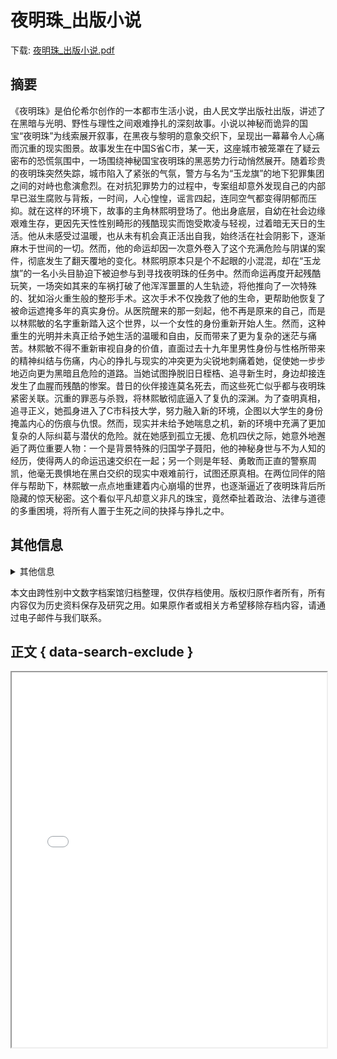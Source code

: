 # 夜明珠_出版小说

<!-- tcd_download_link -->
下载: <a href="../夜明珠_出版小说.pdf" download>夜明珠_出版小说.pdf</a>
<!-- tcd_download_link_end -->

## 摘要

<!-- tcd_abstract -->
《夜明珠》是伯伦希尔创作的一本都市生活小说，由人民文学出版社出版，讲述了在黑暗与光明、野性与理性之间艰难挣扎的深刻故事。小说以神秘而诡异的国宝“夜明珠”为线索展开叙事，在黑夜与黎明的意象交织下，呈现出一幕幕令人心痛而沉重的现实图景。故事发生在中国S省C市，某一天，这座城市被笼罩在了疑云密布的恐慌氛围中，一场围绕神秘国宝夜明珠的黑恶势力行动悄然展开。随着珍贵的夜明珠突然失踪，城市陷入了紧张的气氛，警方与名为“玉龙旗”的地下犯罪集团之间的对峙也愈演愈烈。在对抗犯罪势力的过程中，专案组却意外发现自己的内部早已滋生腐败与背叛，一时间，人心惶惶，谣言四起，连同空气都变得阴郁而压抑。就在这样的环境下，故事的主角林熙明登场了。他出身底层，自幼在社会边缘艰难生存，更因先天性性别畸形的残酷现实而饱受欺凌与轻视，过着暗无天日的生活。他从未感受过温暖，也从未有机会真正活出自我，始终活在社会阴影下，逐渐麻木于世间的一切。然而，他的命运却因一次意外卷入了这个充满危险与阴谋的案件，彻底发生了翻天覆地的变化。林熙明原本只是个不起眼的小混混，却在“玉龙旗”的一名小头目胁迫下被迫参与到寻找夜明珠的任务中。然而命运再度开起残酷玩笑，一场突如其来的车祸打破了他浑浑噩噩的人生轨迹，将他推向了一次特殊的、犹如浴火重生般的整形手术。这次手术不仅挽救了他的生命，更帮助他恢复了被命运遮掩多年的真实身份。从医院醒来的那一刻起，他不再是原来的自己，而是以林熙敏的名字重新踏入这个世界，以一个女性的身份重新开始人生。然而，这种重生的光明并未真正给予她生活的温暖和自由，反而带来了更为复杂的迷茫与痛苦。林熙敏不得不重新审视自身的价值，直面过去十九年里男性身份与性格所带来的精神纠结与伤痛，内心的挣扎与现实的冲突更为尖锐地刺痛着她，促使她一步步地迈向更为黑暗且危险的道路。当她试图挣脱旧日桎梏、追寻新生时，身边却接连发生了血腥而残酷的惨案。昔日的伙伴接连莫名死去，而这些死亡似乎都与夜明珠紧密关联。沉重的罪恶与杀戮，将林熙敏彻底逼入了复仇的深渊。为了查明真相，追寻正义，她孤身进入了C市科技大学，努力融入新的环境，企图以大学生的身份掩盖内心的伤痕与仇恨。然而，现实并未给予她喘息之机，新的环境中充满了更加复杂的人际纠葛与潜伏的危险。就在她感到孤立无援、危机四伏之际，她意外地邂逅了两位重要人物：一个是背景特殊的归国学子聂阳，他的神秘身世与不为人知的经历，使得两人的命运迅速交织在一起；另一个则是年轻、勇敢而正直的警察周凯，他毫无畏惧地在黑白交织的现实中艰难前行，试图还原真相。在两位同伴的陪伴与帮助下，林熙敏一点点地重建着内心崩塌的世界，也逐渐逼近了夜明珠背后所隐藏的惊天秘密。这个看似平凡却意义非凡的珠宝，竟然牵扯着政治、法律与道德的多重困境，将所有人置于生死之间的抉择与挣扎之中。
<!-- tcd_abstract_end -->

## 其他信息

<details markdown>
<summary>其他信息</summary>
<!-- tcd_other_info -->

| Attribute       | Value                                  |
|-----------------|----------------------------------------|
| Filename        | 夜明珠_出版小说.pdf                             |
| Type            | document                                 |
| Format          | PDF Document                               |
| Size            | 76126561 bytes                           |
| MD5             | 015fe880cb893599838f90374ee80005                                  |
| Archived Date   | 2025-03-11                             |
| Original Link   | [Unknown link(update needed)]                         |
| Author          | 未知                               |
| Region          | 未知                               |
| Date            | 未知                                 |
| Tags            | 多元性别, 跨性别, 小说, 文学艺术, 艺术创作, 中国小说                                 |

<!-- tcd_other_info_end -->
</details>

本文由跨性别中文数字档案馆归档整理，仅供存档使用。版权归原作者所有，所有内容仅为历史资料保存及研究之用。如果原作者或相关方希望移除存档内容，请通过电子邮件与我们联系。


## 正文 { data-search-exclude }

<!-- tcd_main_text -->
<iframe src="../夜明珠_出版小说.pdf" width="100%" height="600px">
    <p>无法显示PDF，请下载查看。</p>
</iframe>
<!-- tcd_main_text_end -->

